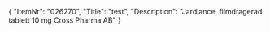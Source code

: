 {
  "ItemNr": "026270",
  "Title": "test",
  "Description": "Jardiance, filmdragerad tablett 10 mg Cross Pharma AB"
}